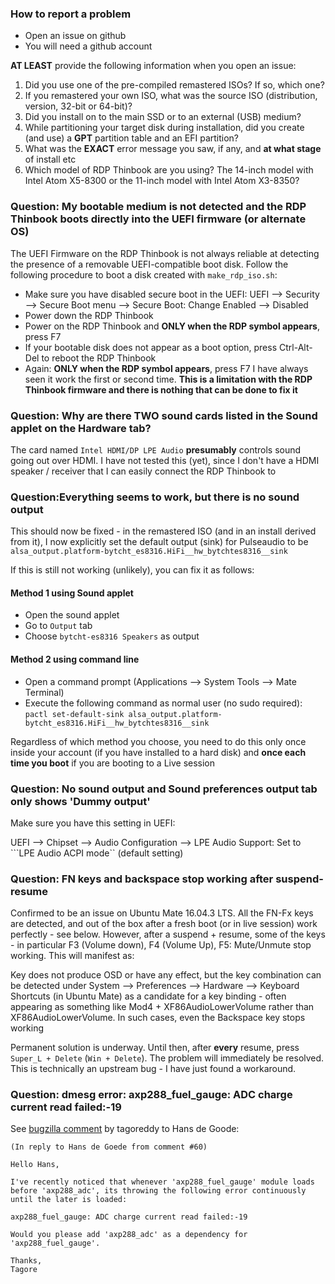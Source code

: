 ### How to report a problem
- Open an issue on github
- You will need a github account

**AT LEAST** provide the following information when you open an issue:
1. Did you use one of the pre-compiled remastered ISOs? If so, which one?
2. If you remastered your own ISO, what was the source ISO (distribution, version, 32-bit or 64-bit)?
3. Did you install on to the main SSD or to an external (USB) medium?
4. While partitioning your target disk during installation, did you create (and use) a **GPT** partition table and an EFI partition?
5. What was the **EXACT** error message you saw, if any, and **at what stage** of install etc
6. Which model of RDP Thinbook are you using? The 14-inch model with Intel Atom X5-8300 or the 11-inch model with Intel Atom X3-8350?

### Question: My bootable medium is not detected and the RDP Thinbook boots directly into the UEFI firmware (or alternate OS)
The UEFI Firmware on the RDP Thinbook is not always reliable at detecting the presence of a removable UEFI-compatible boot disk. 
Follow the following procedure to boot a disk created with ```make_rdp_iso.sh```:
- Make sure you have disabled secure boot in the UEFI:
    UEFI --> Security --> Secure Boot menu --> Secure Boot: Change Enabled --> Disabled
- Power down the RDP Thinbook
- Power on the RDP Thinbook and **ONLY when the RDP symbol appears**, press F7
- If your bootable disk does not appear as a boot option, press Ctrl-Alt-Del to reboot the RDP Thinbook
- Again: **ONLY when the RDP symbol appears**, press F7
I have always seen it work the first or second time. **This is a limitation with the RDP Thinbook firmware and there is nothing that can be done to fix it**

### Question: Why are there TWO sound cards listed in the Sound applet on the Hardware tab?
The card named ```Intel HDMI/DP LPE Audio``` **presumably** controls sound going out over HDMI. I have not tested this (yet), since I don't have a HDMI speaker / receiver that I can easily connect the RDP Thinbook to

### Question:Everything seems to work, but there is no sound output
This should now be fixed - in the remastered ISO (and in an install derived from it), I now explicitly
set the default output (sink) for Pulseaudio to be ```alsa_output.platform-bytcht_es8316.HiFi__hw_bytchtes8316__sink```

If this is still not working (unlikely), you can fix it as follows:
#### Method 1 using Sound applet
- Open the sound applet
- Go to ```Output``` tab
- Choose ```bytcht-es8316 Speakers``` as output
#### Method 2 using command line
- Open a command prompt (Applications --> System Tools --> Mate Terminal)
- Execute the following command as normal user (no sudo required):
      ```pactl set-default-sink alsa_output.platform-bytcht_es8316.HiFi__hw_bytchtes8316__sink```
  
Regardless of which method you choose, you need to do this only once inside your account 
(if you have installed to a hard disk) and **once each time you boot** if you are booting
to a Live session
  
### Question: No sound output and Sound preferences output tab only shows 'Dummy output'
Make sure you have this setting in UEFI:

UEFI --> Chipset --> Audio Configuration --> LPE Audio Support: Set to ```LPE Audio ACPI mode`` (default setting)

### Question: FN keys and backspace stop working after suspend-resume
Confirmed to be an issue on Ubuntu Mate 16.04.3 LTS. All the FN-Fx keys are detected, and out of the box after a fresh boot (or in live session) work perfectly - see below. However, after a suspend + resume, some of the keys - in particular F3 (Volume down), F4 (Volume Up), F5: Mute/Unmute stop working. This will manifest as:

Key does not produce OSD or have any effect, but the key combination can be detected under System --> Preferences --> Hardware --> Keyboard Shortcuts (in Ubuntu Mate) as a candidate for a key binding - often appearing as something like Mod4 + XF86AudioLowerVolume rather than XF86AudioLowerVolume. In such cases, even the Backspace key stops working

Permanent solution is underway. Until then, after **every** resume, press ```Super_L + Delete``` (```Win + Delete```). The problem will immediately be resolved. This is technically an upstream bug - I have just found a workaround.

### Question: dmesg error: axp288_fuel_gauge: ADC charge current read failed:-19
See [bugzilla comment](https://bugzilla.kernel.org/show_bug.cgi?id=155241#c61) by tagoreddy to Hans de Goode:
```
(In reply to Hans de Goede from comment #60)

Hello Hans,

I've recently noticed that whenever 'axp288_fuel_gauge' module loads before 'axp288_adc', its throwing the following error continuously until the later is loaded:

axp288_fuel_gauge: ADC charge current read failed:-19

Would you please add 'axp288_adc' as a dependency for 'axp288_fuel_gauge'.

Thanks,
Tagore
```
